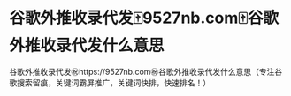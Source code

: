 # 谷歌外推收录代发🀄️9527nb.com🀄️谷歌外推收录代发什么意思

谷歌外推收录代发㊗️https://9527nb.com㊗️谷歌外推收录代发什么意思（专注谷歌搜索留痕，关键词霸屏推广，关键词快排，快速排名！）